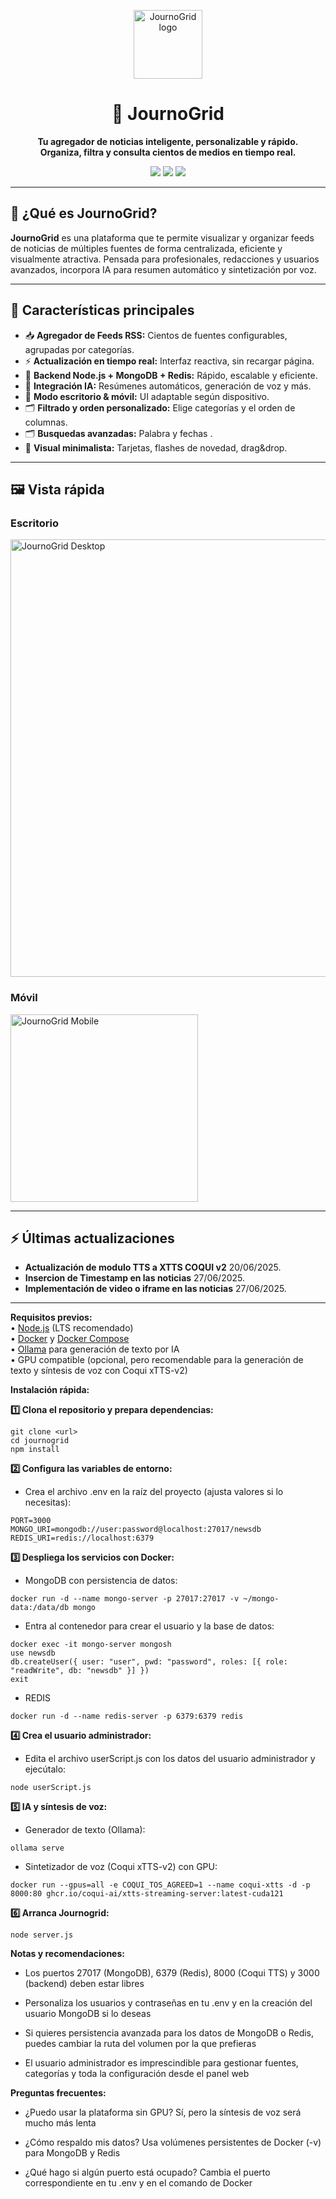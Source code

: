 
<p align="center">
  <img src="https://aspas.myqnapcloud.com/logos/zorritoIA.svg" height="110" alt="JournoGrid logo">
</p>

<h1 align="center">📰 JournoGrid</h1>
<p align="center">
  <b>Tu agregador de noticias inteligente, personalizable y rápido.<br>Organiza, filtra y consulta cientos de medios en tiempo real.</b>
</p>
<p align="center">
  <a href="https://nodejs.org/"><img src="https://img.shields.io/badge/Node.js-18.x-brightgreen?logo=node.js"></a>
  <a href="https://www.mongodb.com/"><img src="https://img.shields.io/badge/MongoDB-%20v6.0-success?logo=mongodb"></a>
  <a href="https://redis.io/"><img src="https://img.shields.io/badge/Redis-7.x-critical?logo=redis"></a>
  
</p>

---

## 🌟 ¿Qué es JournoGrid?

**JournoGrid** es una plataforma que te permite visualizar y organizar feeds de noticias de múltiples fuentes de forma centralizada, eficiente y visualmente atractiva. Pensada para profesionales, redacciones y usuarios avanzados, incorpora IA para resumen automático y sintetización por voz.

---

## 🚀 Características principales

- 📥 **Agregador de Feeds RSS:** Cientos de fuentes configurables, agrupadas por categorías.
- ⚡ **Actualización en tiempo real:** Interfaz reactiva, sin recargar página.
- 💾 **Backend Node.js + MongoDB + Redis:** Rápido, escalable y eficiente.
- 🧠 **Integración IA:** Resúmenes automáticos, generación de voz y más.
- 📱 **Modo escritorio & móvil:** UI adaptable según dispositivo.
- 🗂️ **Filtrado y orden personalizado:** Elige categorías y el orden de columnas.
- 🗂️ **Busquedas avanzadas:** Palabra y  fechas .
- 🎨 **Visual minimalista:** Tarjetas, flashes de novedad, drag&drop.

---

## 🖼️ Vista rápida

### Escritorio
<img src="https://aspas.myqnapcloud.com/logos/escritorio.jpg" width="700" alt="JournoGrid Desktop" />

### Móvil
<img src="https://aspas.myqnapcloud.com/logos/mobile.png" width="300" alt="JournoGrid Mobile" />


---

## ⚡ Últimas actualizaciones

-  **Actualización de modulo  TTS a XTTS COQUI v2** 20/06/2025.
-  **Insercion de Timestamp  en las noticias** 27/06/2025.
-  **Implementación de video o iframe en las noticias** 27/06/2025.

-----

**Requisitos previos:**  
• [Node.js](https://nodejs.org/) (LTS recomendado)  
• [Docker](https://www.docker.com/) y [Docker Compose](https://docs.docker.com/compose/)  
• [Ollama](https://ollama.com/) para generación de texto por IA  
• GPU compatible (opcional, pero recomendable para la generación de texto y síntesis de voz con Coqui xTTS-v2)

**Instalación rápida:**  

**1️⃣ Clona el repositorio y prepara dependencias:**  
```
git clone <url>
cd journogrid
npm install
```
**2️⃣ Configura las variables de entorno:**

- Crea el archivo .env en la raíz del proyecto (ajusta valores si lo necesitas):
```
PORT=3000
MONGO_URI=mongodb://user:password@localhost:27017/newsdb
REDIS_URI=redis://localhost:6379
```
**3️⃣ Despliega los servicios con Docker:**

- MongoDB con persistencia de datos:
```
docker run -d --name mongo-server -p 27017:27017 -v ~/mongo-data:/data/db mongo
```
- Entra al contenedor para crear el usuario y la base de datos:
```
docker exec -it mongo-server mongosh
use newsdb
db.createUser({ user: "user", pwd: "password", roles: [{ role: "readWrite", db: "newsdb" }] })
exit
```
- REDIS
```
docker run -d --name redis-server -p 6379:6379 redis
```

**4️⃣ Crea el usuario administrador:**

- Edita el archivo userScript.js con los datos del usuario administrador y ejecútalo:

```
node userScript.js
```

**5️⃣ IA y síntesis de voz:**

- Generador de texto (Ollama):
```
ollama serve
```
- Sintetizador de voz (Coqui xTTS-v2) con GPU:
```
docker run --gpus=all -e COQUI_TOS_AGREED=1 --name coqui-xtts -d -p 8000:80 ghcr.io/coqui-ai/xtts-streaming-server:latest-cuda121
```
**6️⃣ Arranca Journogrid:**
```
node server.js
```
**Notas y recomendaciones:**

- Los puertos 27017 (MongoDB), 6379 (Redis), 8000 (Coqui TTS) y 3000 (backend) deben estar libres

- Personaliza los usuarios y contraseñas en tu .env y en la creación del usuario MongoDB si lo deseas

- Si quieres persistencia avanzada para los datos de MongoDB o Redis, puedes cambiar la ruta del volumen por la que prefieras

- El usuario administrador es imprescindible para gestionar fuentes, categorías y toda la configuración desde el panel web

**Preguntas frecuentes:**

- ¿Puedo usar la plataforma sin GPU? Sí, pero la síntesis de voz será mucho más lenta

- ¿Cómo respaldo mis datos? Usa volúmenes persistentes de Docker (-v) para MongoDB y Redis

- ¿Qué hago si algún puerto está ocupado? Cambia el puerto correspondiente en tu .env y en el comando de Docker